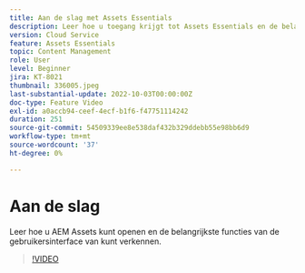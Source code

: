 ```yaml
---
title: Aan de slag met Assets Essentials
description: Leer hoe u toegang krijgt tot Assets Essentials en de belangrijkste aspecten van de gebruikersinterface van de toepassing verkent.
version: Cloud Service
feature: Assets Essentials
topic: Content Management
role: User
level: Beginner
jira: KT-8021
thumbnail: 336005.jpeg
last-substantial-update: 2022-10-03T00:00:00Z
doc-type: Feature Video
exl-id: a0accb94-ceef-4ecf-b1f6-f47751114242
duration: 251
source-git-commit: 54509339ee8e538daf432b329ddebb55e98bb6d9
workflow-type: tm+mt
source-wordcount: '37'
ht-degree: 0%

---
```


# Aan de slag

Leer hoe u AEM Assets kunt openen en de belangrijkste functies van de gebruikersinterface van kunt verkennen.

>[!VIDEO](https://video.tv.adobe.com/v/336005?quality=12&learn=on)
